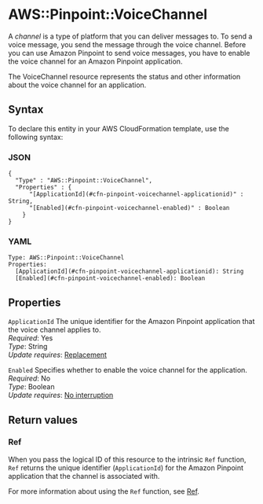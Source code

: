 # AWS::Pinpoint::VoiceChannel<a name="aws-resource-pinpoint-voicechannel"></a>

A _channel_ is a type of platform that you can deliver messages to\. To send a voice message, you send the message through the voice channel\. Before you can use Amazon Pinpoint to send voice messages, you have to enable the voice channel for an Amazon Pinpoint application\.

The VoiceChannel resource represents the status and other information about the voice channel for an application\.

## Syntax<a name="aws-resource-pinpoint-voicechannel-syntax"></a>

To declare this entity in your AWS CloudFormation template, use the following syntax:

### JSON<a name="aws-resource-pinpoint-voicechannel-syntax.json"></a>

```
{
  "Type" : "AWS::Pinpoint::VoiceChannel",
  "Properties" : {
      "[ApplicationId](#cfn-pinpoint-voicechannel-applicationid)" : String,
      "[Enabled](#cfn-pinpoint-voicechannel-enabled)" : Boolean
    }
}
```

### YAML<a name="aws-resource-pinpoint-voicechannel-syntax.yaml"></a>

```
Type: AWS::Pinpoint::VoiceChannel
Properties:
  [ApplicationId](#cfn-pinpoint-voicechannel-applicationid): String
  [Enabled](#cfn-pinpoint-voicechannel-enabled): Boolean
```

## Properties<a name="aws-resource-pinpoint-voicechannel-properties"></a>

`ApplicationId` <a name="cfn-pinpoint-voicechannel-applicationid"></a>
The unique identifier for the Amazon Pinpoint application that the voice channel applies to\.  
_Required_: Yes  
_Type_: String  
_Update requires_: [Replacement](https://docs.aws.amazon.com/AWSCloudFormation/latest/UserGuide/using-cfn-updating-stacks-update-behaviors.html#update-replacement)

`Enabled` <a name="cfn-pinpoint-voicechannel-enabled"></a>
Specifies whether to enable the voice channel for the application\.  
_Required_: No  
_Type_: Boolean  
_Update requires_: [No interruption](https://docs.aws.amazon.com/AWSCloudFormation/latest/UserGuide/using-cfn-updating-stacks-update-behaviors.html#update-no-interrupt)

## Return values<a name="aws-resource-pinpoint-voicechannel-return-values"></a>

### Ref<a name="aws-resource-pinpoint-voicechannel-return-values-ref"></a>

When you pass the logical ID of this resource to the intrinsic `Ref` function, `Ref` returns the unique identifier \(`ApplicationId`\) for the Amazon Pinpoint application that the channel is associated with\.

For more information about using the `Ref` function, see [Ref](https://docs.aws.amazon.com/AWSCloudFormation/latest/UserGuide/intrinsic-function-reference-ref.html)\.
